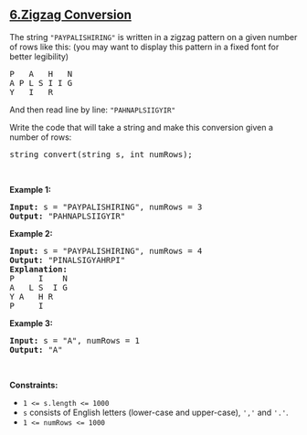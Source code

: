 ## [6.Zigzag Conversion](https://leetcode.com/problems/zigzag-conversion/)
<p>The string <code>&quot;PAYPALISHIRING&quot;</code> is written in a zigzag pattern on a given number of rows like this: (you may want to display this pattern in a fixed font for better legibility)</p>

<pre>
P   A   H   N
A P L S I I G
Y   I   R
</pre>

<p>And then read line by line: <code>&quot;PAHNAPLSIIGYIR&quot;</code></p>

<p>Write the code that will take a string and make this conversion given a number of rows:</p>

<pre>
string convert(string s, int numRows);
</pre>

<p>&nbsp;</p>
<p><strong class="example">Example 1:</strong></p>

<pre>
<strong>Input:</strong> s = &quot;PAYPALISHIRING&quot;, numRows = 3
<strong>Output:</strong> &quot;PAHNAPLSIIGYIR&quot;
</pre>

<p><strong class="example">Example 2:</strong></p>

<pre>
<strong>Input:</strong> s = &quot;PAYPALISHIRING&quot;, numRows = 4
<strong>Output:</strong> &quot;PINALSIGYAHRPI&quot;
<strong>Explanation:</strong>
P     I    N
A   L S  I G
Y A   H R
P     I
</pre>

<p><strong class="example">Example 3:</strong></p>

<pre>
<strong>Input:</strong> s = &quot;A&quot;, numRows = 1
<strong>Output:</strong> &quot;A&quot;
</pre>

<p>&nbsp;</p>
<p><strong>Constraints:</strong></p>

<ul>
	<li><code>1 &lt;= s.length &lt;= 1000</code></li>
	<li><code>s</code> consists of English letters (lower-case and upper-case), <code>&#39;,&#39;</code> and <code>&#39;.&#39;</code>.</li>
	<li><code>1 &lt;= numRows &lt;= 1000</code></li>
</ul>
